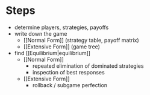 # Steps
- determine players, strategies, payoffs
- write down the game
	- [[Normal Form]] (strategy table, payoff matrix)
	- [[Extensive Form]] (game tree)
- find [[Equilibrium|equilibrium]]
	- [[Normal Form]]
		- repeated elimination of dominated strategies
		- inspection of best responses
	- [[Extensive Form]]
		- rollback / subgame perfection